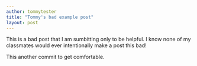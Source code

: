 ```yaml
---
author: tommytester
title: "Tommy's bad example post"
layout: post
---
```


This is a bad post that I am sumbitting only to be helpful.  I know none of my classmates would ever intentionally make
a post this bad!

This another commit to get comfortable.
